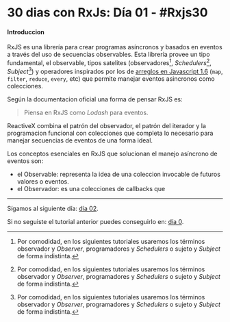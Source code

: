 # 30 dias con RxJs: Día 01 - #Rxjs30 

#### Introduccion

RxJS es una librería para crear programas asíncronos y basados en eventos a través del uso de secuencias observables. Esta librería provee un tipo fundamental, el observable, tipos satelites (observadores[^1], *Schedulers*[^1], *Subject*[^1]) y operadores inspirados por los de [arreglos en Javascript 1.6](https://developer.mozilla.org/es/docs/Web/JavaScript/Novedades_en_JavaScript/1.6) (`map`, `filter`, `reduce`, `every`, etc) que permite manejar eventos asincronos como colecciones.

Según la documentacion oficial una forma de pensar RxJS es:

> Piensa en RxJS como *Lodash* para eventos.

ReactiveX combina el patrón del observador, el patrón del iterador y la programacion funcional con colecciones que completa lo necesario para manejar secuencias de eventos de una forma ideal.

Los conceptos esenciales en RxJS que solucionan el manejo asíncrono de eventos son:

- el Observable: representa la idea de una coleccion invocable de futuros valores o eventos.
- el Observador: es una colecciones de callbacks que 

------

Sígamos al siguiente día: [día 02](https://github.com/suga0828/RxJS30/tree/master/Dia02/dia02.md).

Si no seguiste el tutorial anterior puedes conseguirlo en: [día 0](https://github.com/suga0828/RxJS30/tree/master/Dia0/dia0.md).

[^1]: Por comodidad, en los siguientes tutoriales usaremos los términos observador y *Observer*, programadores y *Schedulers* o sujeto y *Subject* de forma indistinta.